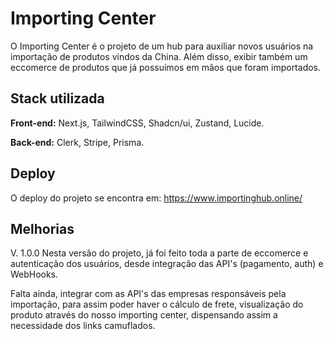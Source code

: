 
# Importing Center

O Importing Center é o projeto de um hub para auxiliar novos usuários na importação de produtos vindos da China. Além disso, exibir também um eccomerce de produtos que já possuímos em mãos que foram importados.

## Stack utilizada

**Front-end:** Next.js, TailwindCSS, Shadcn/ui, Zustand, Lucide.

**Back-end:** Clerk, Stripe, Prisma.

## Deploy

O deploy do projeto se encontra em: https://www.importinghub.online/ 

## Melhorias
V. 1.0.0
Nesta versão do projeto, já foi feito toda a parte de eccomerce e autenticação dos usuários, desde integração das API's (pagamento, auth) e WebHooks.

Falta ainda, integrar com as API's das empresas responsáveis pela importação, para assim poder haver o cálculo de frete, visualização do produto através do nosso importing center, dispensando assim a necessidade dos links camuflados.

